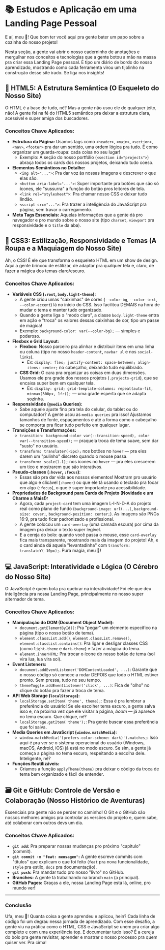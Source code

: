 # 📚 Estudos e Aplicação em uma Landing Page Pessoal

E aí, meu 🐙! Que bom ter você aqui pra gente bater um papo sobre a cozinha do nosso projeto\!

Nesta seção, a gente vai abrir o nosso caderninho de anotações e mergulhar nos conceitos e tecnologias que a gente botou a mão na massa pra criar essa Landing Page pessoal. É tipo um diário de bordo do nosso aprendizado, mostrando como cada ferramenta virou um tijolinho na construção desse site irado. Se liga nos insights\!

## 🎯 HTML5: A Estrutura Semântica (O Esqueleto do Nosso Site)

O HTML é a base de tudo, né? Mas a gente não usou ele de qualquer jeito, não\! A gente foi na fé do HTML5 semântico pra deixar a estrutura clara, acessível e super amiga dos buscadores.

### Conceitos Chave Aplicados:

* **Estrutura da Página:** Usamos tags como `<header>`, `<main>`, `<section>`, `<nav>`, `<footer>` pra dar um sentido, uma ordem lógica pra tudo. É como organizar um guarda-roupa: cada coisa no seu lugar\!
    * Exemplo: A seção do nosso portfólio (`<section id="projects">`) abraça todos os cards dos nossos projetos, deixando tudo coeso.
* **Elementos Semânticos no Detalhe:**
    * `<img alt="...">`: Pra dar voz às nossas imagens e descrever o que elas são.
    * `<button aria-label="...">`: Super importante pra botões que são só ícones, ele "sussurra" a função do botão pros leitores de tela.
    * `<link rel="stylesheet">`: Pra chamar nosso CSS e deixar tudo lindão.
    * `<script src="...">`: Pra trazer a inteligência do JavaScript pra página, sem travar o carregamento.
* **Meta Tags Essenciais:** Aquelas informações que a gente dá pro navegador e pro mundo sobre o nosso site (tipo `charset`, `viewport` pra responsividade e o `title` da aba).

## 🎨 CSS3: Estilização, Responsividade e Temas (A Roupa e a Maquiagem do Nosso Site)

Ah, o CSS\! É ele que transforma o esqueleto HTML em um show de design. Aqui a gente brincou de estilizar, de adaptar pra qualquer tela e, claro, de fazer a mágica dos temas claro/escuro.

### Conceitos Chave Aplicados:

* **Variáveis CSS (`:root`, `body.light-theme`):**
    * A gente criou umas "caixinhas" de cores (`--color-bg`, `--color-text`, `--color-accent`) lá no início do CSS. Isso facilitou DEMAIS na hora de mudar o tema e manter tudo organizado.
    * Quando a gente liga o "modo claro", a classe `body.light-theme` entra em ação e "troca" os valores dessas caixinhas de cor, tipo um passe de mágica\!
    * Exemplo: `background-color: var(--color-bg);` — simples e poderoso.
* **Flexbox e Grid Layout:**
    * **Flexbox:** Nosso parceiro pra alinhar e distribuir itens em uma linha ou coluna (tipo no nosso `header-content`, `navbar ul` e nos `social-links`).
        * Ex: `display: flex; justify-content: space-between; align-items: center;` no cabeçalho, deixando tudo equilibrado.
    * **CSS Grid:** O cara pra organizar as coisas em duas dimensões. Usamos ele pra grade dos nossos projetos (`.projects-grid`), que se encaixa super bem em qualquer tela.
        * Ex: `display: grid; grid-template-columns: repeat(auto-fit, minmax(300px, 1fr));` — uma grade esperta que se adapta sozinha.
* **Responsividade (`@media` Queries):**
    * Sabe aquele ajuste fino pra tela do celular, do tablet ou do computador? A gente usou as `media queries` pra isso\! Ajustamos tamanhos de fonte, espaçamentos e até a forma como o cabeçalho se comporta pra ficar tudo perfeito em qualquer lugar.
* **Transições e Transformações:**
    * `transition: background-color var(--transition-speed), color var(--transition-speed);` — praquela troca de tema suave, sem dar "susto" no usuário.
    * `transform: translateY(-5px);` nos botões no `hover` — pra eles darem um "pulinho" discreto quando o mouse passa.
    * `transform: scale(1.1);` nos ícones no `hover` — pra eles crescerem um tico e mostrarem que são interativos.
* **Pseudo-classes (`:hover`, `:focus`):**
    * Essas são pra dar vida aos nossos elementos\! Mostram pro usuário que algo é clicável (`:hover`) ou que ele tá usando o teclado pra focar em algo (`:focus`), o que é super importante pra acessibilidade.
* **Propriedades de Background para Cards de Projeto (Novidade e um Charme a Mais\!):**
    * Agora, cada `project-card` tem uma imagem L-I-N-D-A do projeto real como plano de fundo (`background-image: url(...)`, `background-size: cover;`, `background-position: center;`). As imagens são PNGs 16:9, pra tudo ficar padronizado e profissional.
    * A gente colocou um `card-overlay` (uma camada escura) por cima da imagem pra deixar o texto super legível.
    * E a cereja do bolo: quando você passa o mouse, esse `card-overlay` fica mais transparente, mostrando mais da imagem do projeto\! Ah, e o card ainda dá aquela "levantadinha" com `transform: translateY(-10px);`. Pura magia, meu 🐙!

## 💻 JavaScript: Interatividade e Lógica (O Cérebro do Nosso Site)

O JavaScript é quem bota pra quebrar na interatividade\! Foi ele que deu inteligência pra nossa Landing Page, principalmente no nosso super alternador de tema.

### Conceitos Chave Aplicados:

* **Manipulação do DOM (Document Object Model):**
    * `document.getElementById()`: Pra "pegar" um elemento específico na página (tipo o nosso botão de tema).
    * `element.classList.add()`, `element.classList.remove()`, `element.classList.contains()`: Pra ligar e desligar classes CSS (como `light-theme` e `dark-theme`) e fazer a mágica do tema.
    * `element.innerHTML`: Pra trocar o ícone do nosso botão de tema (sol vira lua, lua vira sol).
* **Event Listeners:**
    * `document.addEventListener('DOMContentLoaded', ...)`: Garante que o nosso código só comece a rodar DEPOIS que todo o HTML estiver pronto. Sem pressa, tudo no seu tempo.
    * `themeToggle.addEventListener('click', ...)`: Fica de "olho" no clique do botão pra fazer a troca de tema.
* **API Web Storage (`localStorage`):**
    * `localStorage.setItem('theme', theme);`: Essa é pra lembrar a preferência do usuário\! Se ele escolher tema escuro, a gente salva isso e, na próxima vez que ele visitar a página, *boom* — já aparece no tema escuro. Que chique, né?
    * `localStorage.getItem('theme');`: Pra gente buscar essa preferência que foi salva.
* **Media Queries em JavaScript (`window.matchMedia`):**
    * `window.matchMedia('(prefers-color-scheme: dark)').matches;`: Isso aqui é pra ver se o sistema operacional do usuário (Windows, macOS, Android, iOS) já está no modo escuro. Se sim, a gente já começa a página no tema escuro, respeitando a escolha dele. Inteligente, né?
* **Funções Reutilizáveis:**
    * Criamos a função `applyTheme(theme)` pra deixar o código da troca de tema bem organizado e fácil de entender.

## 🗃 Git e GitHub: Controle de Versão e Colaboração (Nosso Histórico de Aventuras)

Essenciais pra gente não se perder no caminho\! O Git e o GitHub são nossos melhores amigos pra controlar as versões do projeto e, quem sabe, até colaborar com outros devs um dia.

### Conceitos Chave Aplicados:

* **`git add`:** Pra preparar nossas mudanças pro próximo "capítulo" (commit).
* **`git commit -m "feat: mensagem"`:** A gente escreve commits com "títulos" que explicam o que foi feito (`feat` pra nova funcionalidade, `style` pra estilo, `docs` pra documentação).
* **`git push`:** Pra mandar tudo pro nosso "livro" no GitHub.
* **Branches:** A gente tá trabalhando na branch `main` (a principal).
* **GitHub Pages:** Graças a ele, nossa Landing Page está lá, online, pro mundo ver\!

---

### Conclusão

Ufa, meu 🐙\! Quanta coisa a gente aprendeu e aplicou, hein? Cada linha de código foi um degrau nessa jornada de aprendizado. Com esse desafio, a gente viu na prática como o HTML, CSS e JavaScript se unem pra criar algo completo e com uma experiência top. E documentar tudo isso? É a cereja do bolo pra gente revisitar, aprender e mostrar o nosso processo pra quem quiser ver. Pra cima\!